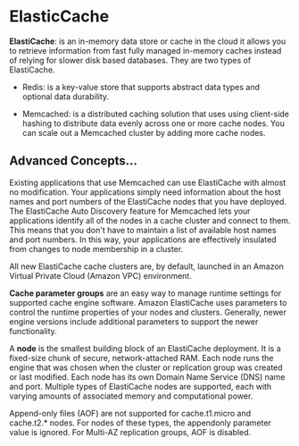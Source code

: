 # ElasticCache
**ElastiCache**: is an in-memory data store or cache in the cloud it allows you to retrieve information from fast fully managed in-memory caches instead of relying for slower disk based databases. They are two types of ElastiCache.

- Redis: is a key-value store that supports abstract data types and optional data durability.

- Memcached: is a distributed caching solution that uses using client-side hashing to distribute data evenly across one or more cache nodes. You can scale out a Memcached cluster by adding more cache nodes.

## Advanced Concepts...

Existing applications that use Memcached can use ElastiCache with almost no modification. Your applications simply need information about the host names and port numbers of the ElastiCache nodes that you have deployed. The ElastiCache Auto Discovery feature for Memcached lets your applications identify all of the nodes in a cache cluster and connect to them. This means that you don't have to maintain a list of available host names and port numbers. In this way, your applications are effectively insulated from changes to node membership in a cluster.

All new ElastiCache cache clusters are, by default, launched in an Amazon Virtual Private Cloud (Amazon VPC) environment.

**Cache parameter groups** are an easy way to manage runtime settings for supported cache engine software. Amazon ElastiCache uses parameters to control the runtime properties of your nodes and clusters. Generally, newer engine versions include additional parameters to support the newer functionality.

A **node** is the smallest building block of an ElastiCache deployment. It is a fixed-size chunk of secure, network-attached RAM. Each node runs the engine that was chosen when the cluster or replication group was created or last modified. Each node has its own Domain Name Service (DNS) name and port. Multiple types of ElastiCache nodes are supported, each with varying amounts of associated memory and computational power.

Append-only files (AOF) are not supported for cache.t1.micro and cache.t2.* nodes. For nodes of these types, the appendonly parameter value is ignored. For Multi-AZ replication groups, AOF is disabled.





